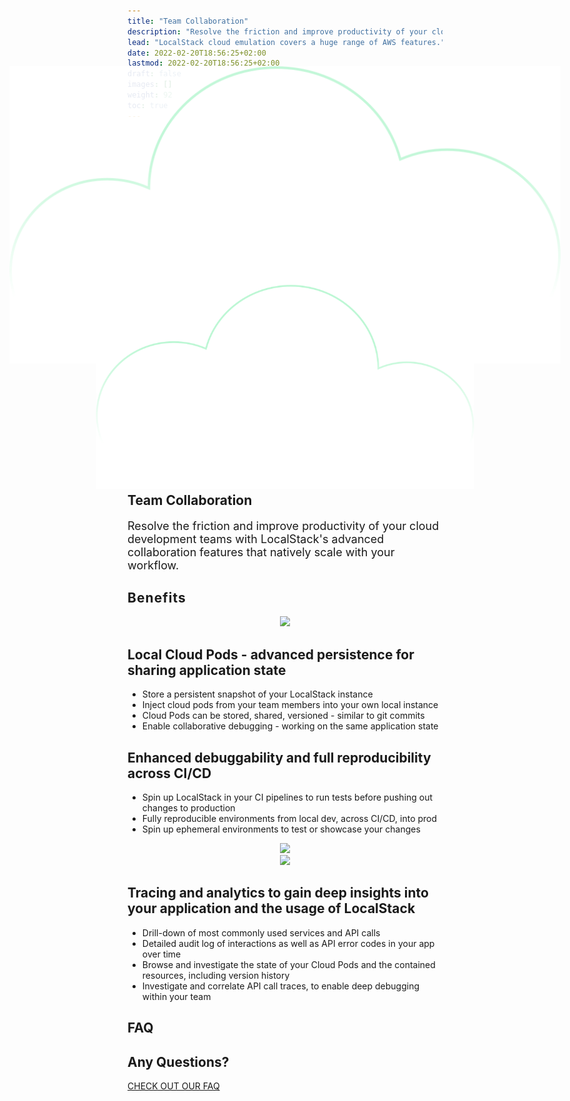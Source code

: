 ```yaml
---
title: "Team Collaboration"
description: "Resolve the friction and improve productivity of your cloud development teams with LocalStack's advanced collaboration features that natively scale with your workflow."
lead: "LocalStack cloud emulation covers a huge range of AWS features."
date: 2022-02-20T18:56:25+02:00
lastmod: 2022-02-20T18:56:25+02:00
draft: false
images: []
weight: 92
toc: true
---
```

<section class="section section-sm bg-gradient-dark pb-10">
    <div class="position-absolute w-100 section pb-7 pt-9 pt-sm-7 d-none d-md-block">
        <div class="container">
        <div class="row justify-content-center align-items-center">
            <div class="col-3">
            <img
                class="w-100"
                style="transform: scale(1.75); opacity: .9;"
                src="/images/heroes/cloud.svg"
            />
            </div>
            <div class="col-1">
            </div>
            <div class="col-2"></div>
            <div class="col-1">
            </div>
            <div class="col-3">
            <img
                class="w-100"
                style="transform: scaleX(-1) scale(1.2)"
                src="/images/heroes/cloud.svg"
            />
            </div>
        </div>
        </div>
    </div>
    <div class="container pb-7 pt-9 pt-sm-7">
      <div class="row justify-content-center align-items-center text-white">
        <h1 class="text-center m-0 pt-5">Team Collaboration</h1>
        <p class="text-center mt-4 mb-n6" style="font-size: 18px">
            Resolve the friction and improve productivity of your cloud development teams with LocalStack's advanced collaboration features that natively scale with your workflow.
        </p>
      </div>
    </div>
</section>
<section class="section pb-n8">
    <div class="container overlay-card mt-n11">
      <div class="row px-4 px-md-8">
        <div class="strike-dark">
          <h2 style="letter-spacing: 0.05em">Benefits</h2>
        </div>
      </div>
      <div class="px-4 px-md-5 d-flex-column">
        <div class="row align-items-center mt-6">
            <div class="col-12 col-md-8 col-lg-6 order-1 order-lg-0" style="text-align: center">
                <img src="cloud-pods.webp" class="img-fluid"/>
            </div>
            <div class="col-12 col-lg-6">
                <h2>Local Cloud Pods - advanced persistence for sharing application state</h2>
                <ul>
                    <li>Store a persistent snapshot of your LocalStack instance </li>
                    <li>Inject cloud pods from your team members into your own local instance</li>
                    <li>Cloud Pods can be stored, shared, versioned - similar to git commits</li>
                    <li>Enable collaborative debugging - working on the same application state</li>
                </ul>
            </div>
        </div>
        <div class="row align-items-center mt-6">
            <div class="col-12 col-lg-6">
                <h2>Enhanced debuggability and full reproducibility across CI/CD</h2>
                <ul>
                    <li>Spin up LocalStack in your CI pipelines to run tests before pushing out changes to production </li>
                    <li>Fully reproducible environments from local dev, across CI/CD, into prod</li>
                    <li>Spin up ephemeral environments to test or showcase your changes</li>
                </ul>
            </div>
            <div class="col-12 col-md-8 col-lg-6" style="text-align: center">
                <img src="debug.webp" class="img-fluid"/>
            </div>
        </div>
        <div class="row align-items-center my-6">
            <div class="col-12 col-md-8 col-lg-6 order-1 order-lg-0" style="text-align: center">
                <img src="tracing.webp" class="img-fluid"/>
            </div>
            <div class="col-12 col-lg-6">
                <h2>Tracing and analytics to gain deep insights into your application and the usage of LocalStack</h2>
                <ul>
                    <li>Drill-down of most commonly used services and API calls</li>
                    <li>Detailed audit log of interactions as well as API error codes in your app over time</li>
                    <li>Browse and investigate the state of your Cloud Pods and the contained resources, including version history</li>
                    <li>Investigate and correlate API call traces, to enable deep debugging within your team</li>
                </ul>
            </div>
        </div>
      </div>
    </div>
</section>
<section class="section container">
  <div class="strike-dark">
    <h2 class="text-center">FAQ</h2>
  </div>
    <div class="container overlay-card mt-6 pb-5 d-flex flex-column align-items-center">
        <h1 class="text-center">Any Questions?</h1>
        <a class="btn btn-primary btn-lg" style="width: 300px" href="/faq">CHECK OUT OUR FAQ</a>
    </div>
</section>